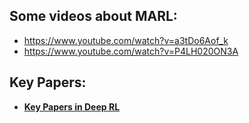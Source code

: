 ## Some videos about MARL: 
- https://www.youtube.com/watch?v=a3tDo6Aof_k
- https://www.youtube.com/watch?v=P4LH020ON3A

## Key Papers: 

- [**Key Papers in Deep RL**](https://spinningup.openai.com/en/latest/spinningup/keypapers.html) 
